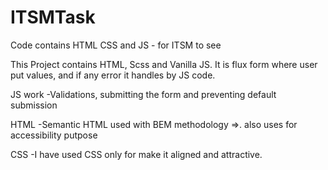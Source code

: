 # ITSMTask
Code contains HTML CSS and JS - for ITSM to see


This Project contains HTML, Scss and Vanilla JS. It is flux form where user put values, and if any error it handles by JS code.

JS work
-Validations, submitting the form and preventing default submission

HTML 
-Semantic HTML used with BEM methodology =>. also uses for accessibility putpose

CSS 
-I have used CSS only for make it aligned and attractive.

